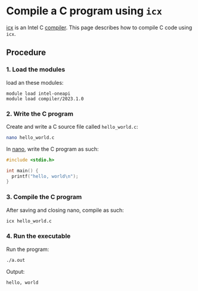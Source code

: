 # Compile a C program using `icx`

[icx](icx.md) is an Intel C [compiler](compilers.md).
This page describes how to compile C code using `icx`.

## Procedure

### 1. Load the modules

load an these modules:

``` console
module load intel-oneapi 
module load compiler/2023.1.0
```

### 2. Write the C program

Create and write a C source file called `hello_world.c`:

```bash
nano hello_world.c
```

In [nano](nano.md), write the C program as such:

```c
#include <stdio.h>

int main() {
  printf("hello, world\n");
}
```

### 3. Compile the C program

After saving and closing nano, compile as such:

```bash
icx hello_world.c
```

### 4. Run the executable

Run the program:

```bash
./a.out 
```

Output:

```console
hello, world
```
